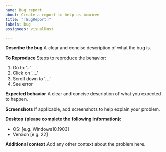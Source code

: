 ```yaml
---
name: Bug report
about: Create a report to help us improve
title: "[BugReport]"
labels: bug
assignees: visualDust

---
```


**Describe the bug**
A clear and concise description of what the bug is.

**To Reproduce**
Steps to reproduce the behavior:
1. Go to '...'
2. Click on '....'
3. Scroll down to '....'
4. See error

**Expected behavior**
A clear and concise description of what you expected to happen.

**Screenshots**
If applicable, add screenshots to help explain your problem.

**Desktop (please complete the following information):**
 - OS: [e.g. Windows10.1903]
 - Version [e.g. 22]

**Additional context**
Add any other context about the problem here.

